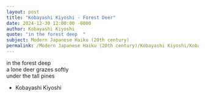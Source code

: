 ```yaml
---
layout: post
title: "Kobayashi Kiyoshi - Forest Deer"
date: 2024-12-30 12:00:00 -0000
author: Kobayashi Kiyoshi
quote: "in the forest deep  "
subject: Modern Japanese Haiku (20th century)
permalink: /Modern Japanese Haiku (20th century)/Kobayashi Kiyoshi/Kobayashi Kiyoshi - Forest Deer
---
```


in the forest deep  
a lone deer grazes softly  
under the tall pines

- Kobayashi Kiyoshi
